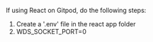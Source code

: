 If using React on Gitpod, do the following steps:

1. Create a '.env' file in the react app folder
2. WDS_SOCKET_PORT=0